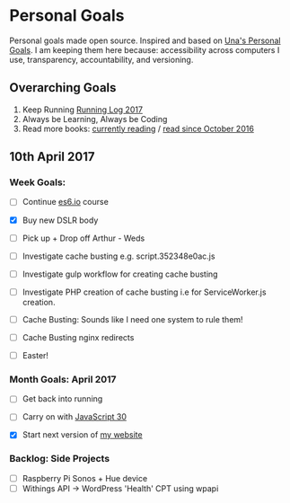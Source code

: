 Personal Goals
==============

Personal goals made open source. Inspired and based on [Una's Personal Goals](https://github.com/una/personal-goals). I am keeping them here because: accessibility across computers I use, transparency, accountability, and versioning.

## Overarching Goals
1. Keep Running [Running Log 2017](/running/2017-weekly.md)
2. Always be Learning, Always be Coding
3. Read more books: [currently reading](/books/books-in-progress.md) / [read since October 2016](/books/books-read.md)

## 10th April 2017

### Week Goals:
- [ ] Continue [es6.io](https://es6.io) course
- [x] Buy new DSLR body
- [ ] Pick up + Drop off Arthur - Weds
- [ ] Investigate cache busting e.g. script.352348e0ac.js
- [ ] Investigate gulp workflow for creating cache busting
- [ ] Investigate PHP creation of cache busting i.e for ServiceWorker.js creation.
- [ ] Cache Busting: Sounds like I need one system to rule them!
- [ ] Cache Busting nginx redirects
- [ ] Easter!


### Month Goals: April 2017
- [ ] Get back into running
- [ ] Carry on with [JavaScript 30](https://javascript30.com/)
- [x] Start next version of [my website](https://big-andy.co.uk)


### Backlog: Side Projects
- [ ] Raspberry Pi Sonos + Hue device
- [ ] Withings API -> WordPress 'Health' CPT using wpapi
